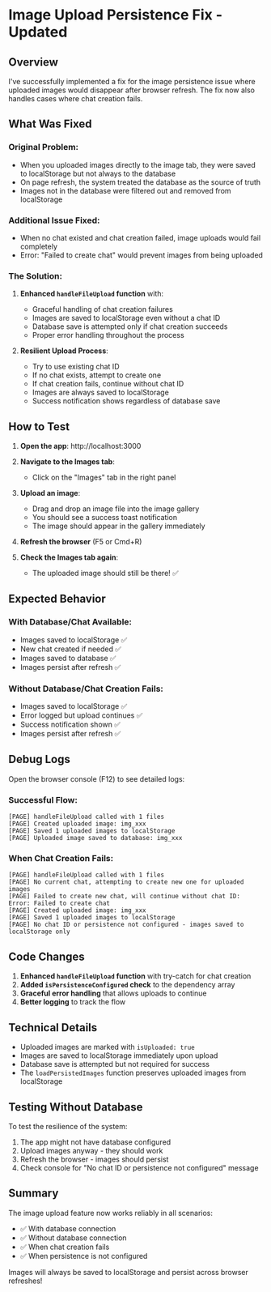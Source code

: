 # Image Upload Persistence Fix - Updated

## Overview
I've successfully implemented a fix for the image persistence issue where uploaded images would disappear after browser refresh. The fix now also handles cases where chat creation fails.

## What Was Fixed

### Original Problem:
- When you uploaded images directly to the image tab, they were saved to localStorage but not always to the database
- On page refresh, the system treated the database as the source of truth
- Images not in the database were filtered out and removed from localStorage

### Additional Issue Fixed:
- When no chat existed and chat creation failed, image uploads would fail completely
- Error: "Failed to create chat" would prevent images from being uploaded

### The Solution:
1. **Enhanced `handleFileUpload` function** with:
   - Graceful handling of chat creation failures
   - Images are saved to localStorage even without a chat ID
   - Database save is attempted only if chat creation succeeds
   - Proper error handling throughout the process

2. **Resilient Upload Process**:
   - Try to use existing chat ID
   - If no chat exists, attempt to create one
   - If chat creation fails, continue without chat ID
   - Images are always saved to localStorage
   - Success notification shows regardless of database save

## How to Test

1. **Open the app**: http://localhost:3000

2. **Navigate to the Images tab**:
   - Click on the "Images" tab in the right panel

3. **Upload an image**:
   - Drag and drop an image file into the image gallery
   - You should see a success toast notification
   - The image should appear in the gallery immediately

4. **Refresh the browser** (F5 or Cmd+R)

5. **Check the Images tab again**:
   - The uploaded image should still be there! ✅

## Expected Behavior

### With Database/Chat Available:
- Images saved to localStorage ✅
- New chat created if needed ✅
- Images saved to database ✅
- Images persist after refresh ✅

### Without Database/Chat Creation Fails:
- Images saved to localStorage ✅
- Error logged but upload continues ✅
- Success notification shown ✅
- Images persist after refresh ✅

## Debug Logs

Open the browser console (F12) to see detailed logs:

### Successful Flow:
```
[PAGE] handleFileUpload called with 1 files
[PAGE] Created uploaded image: img_xxx
[PAGE] Saved 1 uploaded images to localStorage
[PAGE] Uploaded image saved to database: img_xxx
```

### When Chat Creation Fails:
```
[PAGE] handleFileUpload called with 1 files
[PAGE] No current chat, attempting to create new one for uploaded images
[PAGE] Failed to create new chat, will continue without chat ID: Error: Failed to create chat
[PAGE] Created uploaded image: img_xxx
[PAGE] Saved 1 uploaded images to localStorage
[PAGE] No chat ID or persistence not configured - images saved to localStorage only
```

## Code Changes

1. **Enhanced `handleFileUpload` function** with try-catch for chat creation
2. **Added `isPersistenceConfigured` check** to the dependency array
3. **Graceful error handling** that allows uploads to continue
4. **Better logging** to track the flow

## Technical Details

- Uploaded images are marked with `isUploaded: true`
- Images are saved to localStorage immediately upon upload
- Database save is attempted but not required for success
- The `loadPersistedImages` function preserves uploaded images from localStorage

## Testing Without Database

To test the resilience of the system:
1. The app might not have database configured
2. Upload images anyway - they should work
3. Refresh the browser - images should persist
4. Check console for "No chat ID or persistence not configured" message

## Summary

The image upload feature now works reliably in all scenarios:
- ✅ With database connection
- ✅ Without database connection
- ✅ When chat creation fails
- ✅ When persistence is not configured

Images will always be saved to localStorage and persist across browser refreshes!
